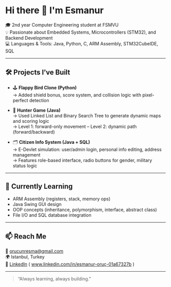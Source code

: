 
# Hi there 👋 I'm Esmanur

🎓 2nd year Computer Engineering student at FSMVU  
💡 Passionate about Embedded Systems, Microcontrollers (STM32), and Backend Development  
💻 Languages & Tools: Java, Python, C, ARM Assembly, STM32CubeIDE, SQL

---

## 🛠 Projects I’ve Built

- 🕹 **Flappy Bird Clone (Python)**  
  → Added shield bonus, score system, and collision logic with pixel-perfect detection

- 🎯 **Hunter Game (Java)**  
  → Used Linked List and Binary Search Tree to generate dynamic maps and scoring logic  
  → Level 1: forward-only movement – Level 2: dynamic path (forward/backward)

- 🗂 **Citizen Info System (Java + SQL)**  
  → E-Devlet simulation: user/admin login, personal info editing, address management  
  → Features role-based interface, radio buttons for gender, military status logic

---

## 🌱 Currently Learning

- ARM Assembly (registers, stack, memory ops)  
- Java Swing GUI design  
- OOP concepts (inheritance, polymorphism, interface, abstract class)  
- File I/O and SQL database integration

---

## 📫 Reach Me

📧 orucunresma@gmail.com  
🌍 Istanbul, Turkey  
🔗 [LinkedIn](#) ( www.linkedin.com/in/esmanur-oruç-01a67327b )

---
> “Always learning, always building.”  


